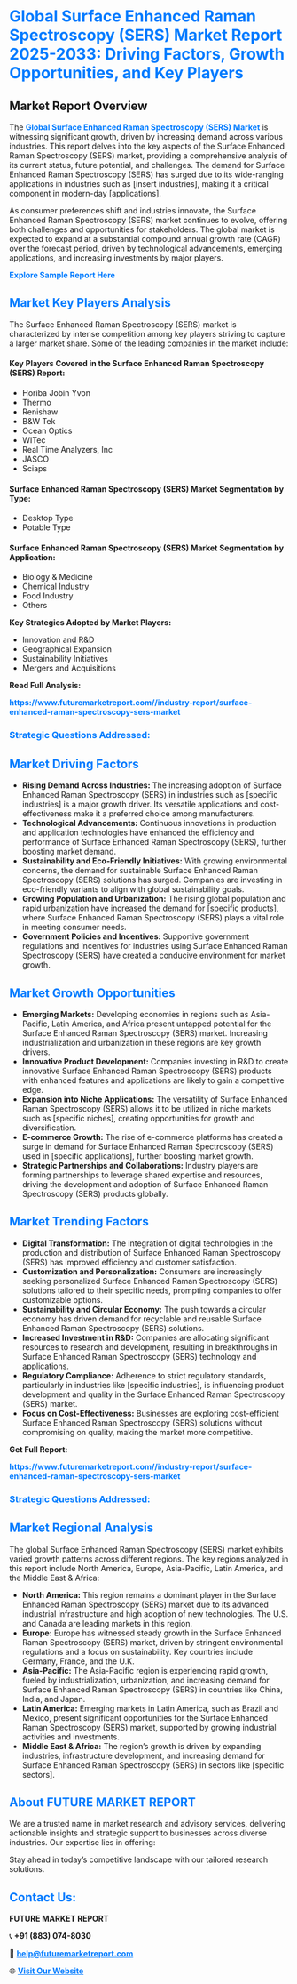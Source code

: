 <h1 style="color: #007BFF;">Global Surface Enhanced Raman Spectroscopy (SERS) Market Report 2025-2033: Driving Factors, Growth Opportunities, and Key Players</h1>

<section id="overview">
<h2>Market Report Overview</h2>
<p>The <a href="https://www.futuremarketreport.com//industry-report/surface-enhanced-raman-spectroscopy-sers-market" style="color: #007BFF; text-decoration: none;"><strong>Global Surface Enhanced Raman Spectroscopy (SERS) Market</strong></a> is witnessing significant growth, driven by increasing demand across various industries. This report delves into the key aspects of the Surface Enhanced Raman Spectroscopy (SERS) market, providing a comprehensive analysis of its current status, future potential, and challenges. The demand for Surface Enhanced Raman Spectroscopy (SERS) has surged due to its wide-ranging applications in industries such as [insert industries], making it a critical component in modern-day [applications].</p>
<p>As consumer preferences shift and industries innovate, the Surface Enhanced Raman Spectroscopy (SERS) market continues to evolve, offering both challenges and opportunities for stakeholders. The global market is expected to expand at a substantial compound annual growth rate (CAGR) over the forecast period, driven by technological advancements, emerging applications, and increasing investments by major players.</p>
</section>

<section id="overview">
<p><a href="https://www.futuremarketreport.com//request-sample/reportId=59844" style="color: #007BFF; text-decoration: none;"><strong>Explore Sample Report Here</strong></a></p>
</section>

<section id="key-players">
<h2 style="color: #007BFF;">Market Key Players Analysis</h2>
<p>The Surface Enhanced Raman Spectroscopy (SERS) market is characterized by intense competition among key players striving to capture a larger market share. Some of the leading companies in the market include:</p>
<h4>Key Players Covered in the Surface Enhanced Raman Spectroscopy (SERS) Report:</h4>
<ul><li>Horiba Jobin Yvon</li><li>Thermo</li><li>Renishaw</li><li>B&amp;W Tek</li><li>Ocean Optics</li><li>WITec</li><li>Real Time Analyzers, Inc</li><li>JASCO</li><li>Sciaps</li></ul>
<h4>Surface Enhanced Raman Spectroscopy (SERS) Market Segmentation by Type:</h4>
<ul><li>Desktop Type</li><li>Potable Type</li></ul>

<h4>Surface Enhanced Raman Spectroscopy (SERS) Market Segmentation by Application:</h4>
<ul><li>Biology &amp; Medicine</li><li>Chemical Industry</li><li>Food Industry</li><li>Others</li></ul>
<p><strong>Key Strategies Adopted by Market Players:</strong></p>
<ul>
<li>Innovation and R&D</li>
<li>Geographical Expansion</li>
<li>Sustainability Initiatives</li>
<li>Mergers and Acquisitions</li>
</ul>
</section>

<section>
<p><strong>Read Full Analysis: </strong></p><a href="https://www.futuremarketreport.com//industry-report/surface-enhanced-raman-spectroscopy-sers-market" style="color: #007BFF; text-decoration: none;"><strong>https://www.futuremarketreport.com//industry-report/surface-enhanced-raman-spectroscopy-sers-market</strong></a>
<h3 style="color: #007BFF;">Strategic Questions Addressed:</h3>
</section>

<section id="driving-factors">
<h2 style="color: #007BFF;">Market Driving Factors</h2>
<ul>
<li><strong>Rising Demand Across Industries:</strong> The increasing adoption of Surface Enhanced Raman Spectroscopy (SERS) in industries such as [specific industries] is a major growth driver. Its versatile applications and cost-effectiveness make it a preferred choice among manufacturers.</li>
<li><strong>Technological Advancements:</strong> Continuous innovations in production and application technologies have enhanced the efficiency and performance of Surface Enhanced Raman Spectroscopy (SERS), further boosting market demand.</li>
<li><strong>Sustainability and Eco-Friendly Initiatives:</strong> With growing environmental concerns, the demand for sustainable Surface Enhanced Raman Spectroscopy (SERS) solutions has surged. Companies are investing in eco-friendly variants to align with global sustainability goals.</li>
<li><strong>Growing Population and Urbanization:</strong> The rising global population and rapid urbanization have increased the demand for [specific products], where Surface Enhanced Raman Spectroscopy (SERS) plays a vital role in meeting consumer needs.</li>
<li><strong>Government Policies and Incentives:</strong> Supportive government regulations and incentives for industries using Surface Enhanced Raman Spectroscopy (SERS) have created a conducive environment for market growth.</li>
</ul>
</section>

<section id="growth-opportunities">
<h2 style="color: #007BFF;">Market Growth Opportunities</h2>
<ul>
<li><strong>Emerging Markets:</strong> Developing economies in regions such as Asia-Pacific, Latin America, and Africa present untapped potential for the Surface Enhanced Raman Spectroscopy (SERS) market. Increasing industrialization and urbanization in these regions are key growth drivers.</li>
<li><strong>Innovative Product Development:</strong> Companies investing in R&D to create innovative Surface Enhanced Raman Spectroscopy (SERS) products with enhanced features and applications are likely to gain a competitive edge.</li>
<li><strong>Expansion into Niche Applications:</strong> The versatility of Surface Enhanced Raman Spectroscopy (SERS) allows it to be utilized in niche markets such as [specific niches], creating opportunities for growth and diversification.</li>
<li><strong>E-commerce Growth:</strong> The rise of e-commerce platforms has created a surge in demand for Surface Enhanced Raman Spectroscopy (SERS) used in [specific applications], further boosting market growth.</li>
<li><strong>Strategic Partnerships and Collaborations:</strong> Industry players are forming partnerships to leverage shared expertise and resources, driving the development and adoption of Surface Enhanced Raman Spectroscopy (SERS) products globally.</li>
</ul>
</section>

<section id="trending-factors">
<h2 style="color: #007BFF;">Market Trending Factors</h2>
<ul>
<li><strong>Digital Transformation:</strong> The integration of digital technologies in the production and distribution of Surface Enhanced Raman Spectroscopy (SERS) has improved efficiency and customer satisfaction.</li>
<li><strong>Customization and Personalization:</strong> Consumers are increasingly seeking personalized Surface Enhanced Raman Spectroscopy (SERS) solutions tailored to their specific needs, prompting companies to offer customizable options.</li>
<li><strong>Sustainability and Circular Economy:</strong> The push towards a circular economy has driven demand for recyclable and reusable Surface Enhanced Raman Spectroscopy (SERS) solutions.</li>
<li><strong>Increased Investment in R&D:</strong> Companies are allocating significant resources to research and development, resulting in breakthroughs in Surface Enhanced Raman Spectroscopy (SERS) technology and applications.</li>
<li><strong>Regulatory Compliance:</strong> Adherence to strict regulatory standards, particularly in industries like [specific industries], is influencing product development and quality in the Surface Enhanced Raman Spectroscopy (SERS) market.</li>
<li><strong>Focus on Cost-Effectiveness:</strong> Businesses are exploring cost-efficient Surface Enhanced Raman Spectroscopy (SERS) solutions without compromising on quality, making the market more competitive.</li>
</ul>
</section>

<section>
<p><strong>Get Full Report: </strong></p><a href="https://www.futuremarketreport.com//industry-report/surface-enhanced-raman-spectroscopy-sers-market" style="color: #007BFF; text-decoration: none;"><strong>https://www.futuremarketreport.com//industry-report/surface-enhanced-raman-spectroscopy-sers-market</strong></a>
<h3 style="color: #007BFF;">Strategic Questions Addressed:</h3>
</section>


<section id="regional-analysis">
<h2 style="color: #007BFF;">Market Regional Analysis</h2>
<p>The global Surface Enhanced Raman Spectroscopy (SERS) market exhibits varied growth patterns across different regions. The key regions analyzed in this report include North America, Europe, Asia-Pacific, Latin America, and the Middle East & Africa:</p>
<ul>
<li><strong>North America:</strong> This region remains a dominant player in the Surface Enhanced Raman Spectroscopy (SERS) market due to its advanced industrial infrastructure and high adoption of new technologies. The U.S. and Canada are leading markets in this region.</li>
<li><strong>Europe:</strong> Europe has witnessed steady growth in the Surface Enhanced Raman Spectroscopy (SERS) market, driven by stringent environmental regulations and a focus on sustainability. Key countries include Germany, France, and the U.K.</li>
<li><strong>Asia-Pacific:</strong> The Asia-Pacific region is experiencing rapid growth, fueled by industrialization, urbanization, and increasing demand for Surface Enhanced Raman Spectroscopy (SERS) in countries like China, India, and Japan.</li>
<li><strong>Latin America:</strong> Emerging markets in Latin America, such as Brazil and Mexico, present significant opportunities for the Surface Enhanced Raman Spectroscopy (SERS) market, supported by growing industrial activities and investments.</li>
<li><strong>Middle East & Africa:</strong> The region’s growth is driven by expanding industries, infrastructure development, and increasing demand for Surface Enhanced Raman Spectroscopy (SERS) in sectors like [specific sectors].</li>
</ul>
</section>

<footer>
<h2 style="color: #007BFF;">About FUTURE MARKET REPORT</h2>
<p>We are a trusted name in market research and advisory services, delivering actionable insights and strategic support to businesses across diverse industries. Our expertise lies in offering:</p>

<p>Stay ahead in today’s competitive landscape with our tailored research solutions.</p>

<h2 style="color: #007BFF;">Contact Us:</h2>
<p><strong>FUTURE MARKET REPORT</strong></p>
<p>📞 <strong>+91 (883) 074-8030</strong></p>
<p>📧 <strong><a href="mailto:help@futuremarketreport.com" style="color: #007BFF;">help@futuremarketreport.com</a></strong></p>
<p>🌐 <strong><a href="https://www.futuremarketreport.com/" style="color: #007BFF;">Visit Our Website</a></strong></p>
</footer>